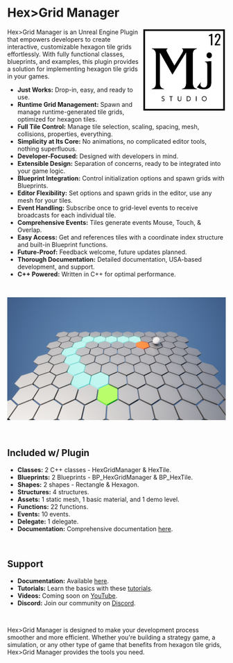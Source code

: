 # Hex>Grid Manager #

<img src="./images/Mj12_Logo_white_bg.png" align="right" alt="Mj12 Studio" width="192" height="192">

Hex>Grid Manager is an Unreal Engine Plugin that empowers developers to create interactive, customizable hexagon tile grids effortlessly. With fully functional classes, blueprints, and examples, this plugin provides a solution for implementing hexagon tile grids in your games.

* **Just Works:** Drop-in, easy, and ready to use.
* **Runtime Grid Management:** Spawn and manage runtime-generated tile grids, optimized for hexagon tiles.
* **Full Tile Control:** Manage tile selection, scaling, spacing, mesh, collisions, properties, everything.
* **Simplicity at Its Core:** No animations, no complicated editor tools, nothing superfluous.
* **Developer-Focused:** Designed with developers in mind.
* **Extensible Design:** Separation of concerns, ready to be integrated into your game logic.
* **Blueprint Integration:** Control initialization options and spawn grids with Blueprints.
* **Editor Flexibility:** Set options and spawn grids in the editor, use any mesh for your tiles.
* **Event Handling:** Subscribe once to grid-level events to receive broadcasts for each individual tile.
* **Comprehensive Events:** Tiles generate events Mouse, Touch, & Overlap.
* **Easy Access:** Get and references tiles with a coordinate index structure and built-in Blueprint functions.
* **Future-Proof:** Feedback welcome, future updates planned.
* **Thorough Documentation:** Detailed documentation, USA-based development, and support.
* **C++ Powered:** Written in C++ for optimal performance.

&nbsp;

![Grid In Action](./images/grid_in_action1.png "Hex>Grid Manager")

&nbsp;

## Included w/ Plugin ##

* **Classes:** 2 C++ classes - HexGridManager & HexTile.
* **Blueprints:** 2 Blueprints - BP_HexGridManager & BP_HexTile.
* **Shapes:** 2 shapes - Rectangle & Hexagon.
* **Structures:** 4 structures.
* **Assets:** 1 static mesh, 1 basic material, and 1 demo level.
* **Functions:** 22 functions.
* **Events:** 10 events.
* **Delegate:** 1 delegate.
* **Documentation:** Comprehensive documentation [here](./documents/documentation/documentation.md).

&nbsp;

## Support ##

* **Documentation:** Available [here](./documents/documentation/documentation.md).
* **Tutorials:** Learn the basics with these [tutorials](./documents/tutorials/README.md).
* **Videos:** Coming soon on [YouTube](https://www.youtube.com/@Mj12Studio).
* **Discord:** Join our community on [Discord](https://discord.gg/2SsKNeHY3u).

&nbsp;

Hex>Grid Manager is designed to make your development process smoother and more efficient. Whether you're building a strategy game, a simulation, or any other type of game that benefits from hexagon tile grids, Hex>Grid Manager provides the tools you need.
